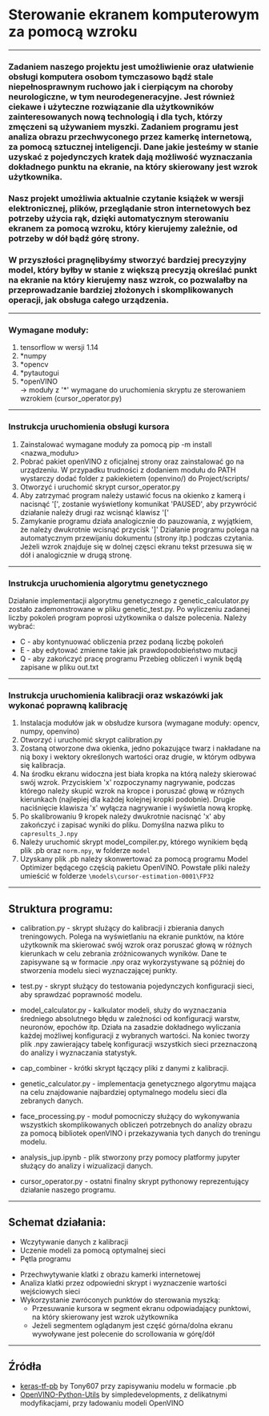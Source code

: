 # Sterowanie ekranem komputerowym za pomocą wzroku
***
### Zadaniem naszego projektu jest umożliwienie oraz ułatwienie obsługi komputera osobom tymczasowo bądź stale niepełnosprawnym ruchowo jak i cierpiącym na choroby neurologiczne, w tym neurodegeneracyjne. Jest również ciekawe i użyteczne rozwiązanie dla użytkowników zainteresowanych nową technologią i dla tych, którzy zmęczeni są używaniem myszki. Zadaniem programu  jest analiza obrazu przechwyconego przez kamerkę internetową, za pomocą sztucznej inteligencji. Dane jakie jesteśmy w stanie uzyskać z pojedynczych kratek dają możliwość wyznaczania dokładnego punktu na ekranie, na który skierowany jest wzrok użytkownika. 
### Nasz projekt umożliwia aktualnie czytanie książek w wersji elektronicznej, plików, przeglądanie stron internetowych bez potrzeby użycia rąk, dzięki automatycznym sterowaniu ekranem za pomocą wzroku, który kierujemy zależnie, od potrzeby w dół bądź górę strony.
### W przyszłości pragnęlibyśmy stworzyć bardziej precyzyjny model, który byłby w stanie z większą precyzją określać punkt na ekranie na który kierujemy nasz wzrok, co pozwalałby na przeprowadzanie bardziej złożonych i skomplikowanych operacji, jak obsługa całego urządzenia. 
---
### Wymagane moduły:
1. tensorflow w wersji 1.14
2. *numpy
3. *opencv
4. *pytautogui
5. \*openVINO  
-> moduły z '\*' wymagane do uruchomienia skryptu ze sterowaniem wzrokiem (cursor_operator.py)
---
### Instrukcja uruchomienia obsługi kursora
1. Zainstalować wymagane moduły za pomocą pip -m install <nazwa_modułu>
2. Pobrać pakiet openVINO z oficjalnej strony oraz zainstalować go na urządzeniu. W przypadku trudności z dodaniem modułu do PATH wystarczy dodać folder z pakiekietem (openvino/) do Project/scripts/
3. Otworzyć i uruchomić skrypt cursor_operator.py
4. Aby zatrzymać program należy ustawić focus na okienko z kamerą i nacisnąć '[', zostanie wyświetlony komunikat 'PAUSED', aby przywrócić działanie należy drugi raz wcisnąć klawisz '['
5. Zamykanie programu działa analogicznie do pauzowania, z wyjątkiem, że należy dwukrotnie wcisnąć przycisk ']'
Działanie programu polega na automatycznym przewijaniu dokumentu (strony itp.) podczas czytania. Jeżeli wzrok znajduje się w dolnej częsci ekranu tekst przesuwa się w dół i analogicznie w drugą stronę.
---
### Instrukcja uruchomienia algorytmu genetycznego
Działanie implementacji algorytmu genetycznego z genetic_calculator.py zostało zademonstrowane w pliku genetic_test.py.
Po wyliczeniu zadanej liczby pokoleń program poprosi użytkownika o dalsze polecenia. Należy wybrać:
* C - aby kontynuować obliczenia przez podaną liczbę pokoleń
* E - aby edytować zmienne takie jak prawdopodobieństwo mutacji
* Q - aby zakończyć pracę programu
Przebieg obliczeń i wynik będą zapisane w pliku out.txt
---
### Instrukcja uruchomienia kalibracji oraz wskazówki jak wykonać poprawną kalibrację
1. Instalacja modułów jak w obsłudze kursora (wymagane moduły: opencv, numpy, openvino)
2. Otworzyć i uruchomić skrypt calibration.py
3. Zostaną otworzone dwa okienka, jedno pokazujące twarz i nakładane na nią boxy i wektory określonych wartości oraz drugie, w którym odbywa się kalibracja.
4. Na środku ekranu widoczna jest biała kropka na którą należy skierować swój wzrok. Przyciskiem 'x' rozpoczynamy nagrywanie, podczas którego należy skupić wzrok na kropce i poruszać głową w róznych kierunkach (najlepiej dla każdej kolejnej kropki podobnie). Drugie naciśnięcie klawisza 'x' wyłącza nagrywanie i wyświetla nową kropkę.
5. Po skalibrowaniu 9 kropek należy dwukrotnie nacisnąć 'x' aby zakończyć i zapisać wyniki do pliku. Domyślna nazwa pliku to `capresults_J.npy`
6. Należy uruchomić skrypt model_compiler.py, którego wynikiem będą plik .pb oraz `norm.npy`, w folderze `model`
7. Uzyskany plik .pb należy skonwertować za pomocą programu Model Optimizer będącego częścią pakietu OpenVINO. Powstałe pliki należy umieścić w folderze `\models\cursor-estimation-0001\FP32`
---
## Struktura programu: 
* calibration.py - skrypt służący do kalibracji i zbierania danych treningowych. Polega na wyświetlaniu na ekranie punktów, na które użytkownik ma skierować swój wzrok oraz poruszać głową w różnych kierunkach w celu zebrania zróżnicowanych wyników. Dane te zapisywane są w formacie .npy oraz wykorzystywane są później do stworzenia modelu sieci wyznaczającej punkty.

* test.py - skrypt służący do testowania pojedynczych konfiguracji sieci, aby sprawdzać poprawność modelu.

* model_calculator.py - kalkulator modeli, służy do wyznaczania średniego absolutnego błędu w zależności od konfiguracji warstw, neuronów, epochów itp. Działa na zasadzie dokładnego wyliczania każdej możliwej konfiguracji z wybranych wartości. Na koniec tworzy plik .npy zawierający tabelę konfiguracji wszystkich sieci przeznaczoną do analizy i wyznaczania statystyk.

* cap_combiner - krótki skrypt łączący pliki z danymi z kalibracji. 

* genetic_calculator.py - implementacja genetycznego algorytmu mająca na celu znajdowanie najbardziej optymalnego modelu sieci dla zebranych danych.

* face_processing.py - moduł pomocniczy służący do wykonywania wszystkich skomplikowanych obliczeń potrzebnych do analizy obrazu za pomocą bibliotek openVINO i przekazywania tych danych do treningu modelu.

* analysis_jup.ipynb - plik stworzony przy pomocy platformy jupyter służący do analizy i wizualizacji danych.

* cursor_operator.py  - ostatni finalny skrypt pythonowy reprezentujący działanie naszego programu.  
***
## Schemat działania:  
  - Wczytywanie danych z kalibracji
  - Uczenie modeli za pomocą optymalnej sieci
  - Pętla programu
   + Przechwytywanie klatki z obrazu kamerki internetowej
   + Analiza klatki przez odpowiedni skrypt i wyznaczenie wartości wejściowych sieci
   + Wykorzystanie zwróconych punktów do sterowania myszką: 
     - Przesuwanie kursora w segment ekranu odpowiadający punktowi, na który skierowany jest wzrok użytkownika
     - Jeżeli segmentem oglądanym jest część górna/dolna ekranu wywoływane jest polecenie do scrollowania w górę/dół
---
## Źródła
* [keras-tf-pb](https://github.com/Tony607/keras-tf-pb) by Tony607 przy zapisywaniu modelu w formacie .pb
* [OpenVINO-Python-Utils](https://github.com/simpledevelopments/OpenVINO-Python-Utils) by simpledevelopments, z delikatnymi modyfikacjami, przy ładowaniu modeli OpenVINO
